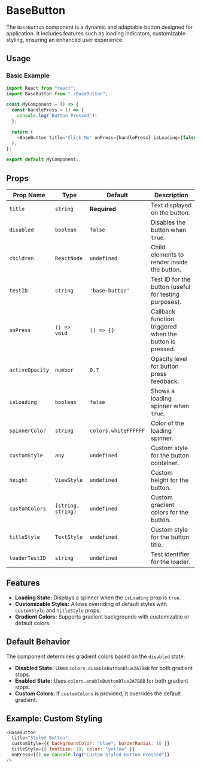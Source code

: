 # BaseButton

The `BaseButton` component is a dynamic and adaptable button designed for application. It includes features such as loading indicators, customizable styling, ensuring an enhanced user experience.

## Usage

### Basic Example

```javascript
import React from "react";
import BaseButton from "./BaseButton";

const MyComponent = () => {
  const handlePress = () => {
    console.log("Button Pressed");
  };

  return (
    <BaseButton title="Click Me" onPress={handlePress} isLoading={false} />
  );
};

export default MyComponent;
```

## Props

| Prop Name       | Type               | Default              | Description                                             |
| --------------- | ------------------ | -------------------- | ------------------------------------------------------- |
| `title`         | `string`           | **Required**         | Text displayed on the button.                           |
| `disabled`      | `boolean`          | `false`              | Disables the button when `true`.                        |
| `children`      | `ReactNode`        | `undefined`          | Child elements to render inside the button.             |
| `testID`        | `string`           | `'base-button'`      | Test ID for the button (useful for testing purposes).   |
| `onPress`       | `() => void`       | `() => {}`           | Callback function triggered when the button is pressed. |
| `activeOpacity` | `number`           | `0.7`                | Opacity level for button press feedback.                |
| `isLoading`     | `boolean`          | `false`              | Shows a loading spinner when `true`.                    |
| `spinnerColor`  | `string`           | `colors.whiteFFFFFF` | Color of the loading spinner.                           |
| `customStyle`   | `any`              | `undefined`          | Custom style for the button container.                  |
| `height`        | `ViewStyle`        | `undefined`          | Custom height for the button.                           |
| `customColors`  | `[string, string]` | `undefined`          | Custom gradient colors for the button.                  |
| `titleStyle`    | `TextStyle`        | `undefined`          | Custom style for the button title.                      |
| `loaderTestID`  | `string`           | `undefined`          | Test identifier for the loader.                         |

## Features

- **Loading State:** Displays a spinner when the `isLoading` prop is `true`.
- **Customizable Styles:** Allows overriding of default styles with `customStyle` and `titleStyle` props.
- **Gradient Colors:** Supports gradient backgrounds with customizable or default colors.

## Default Behavior

The component determines gradient colors based on the `disabled` state:

- **Disabled State:** Uses `colors.disableButtonBlue2A7BBB` for both gradient stops.
- **Enabled State:** Uses `colors.enableButtonBlue2A7BBB` for both gradient stops.
- **Custom Colors:** If `customColors` is provided, it overrides the default gradient.

## Example: Custom Styling

```javascript
<BaseButton
  title="Styled Button"
  customStyle={{ backgroundColor: "blue", borderRadius: 10 }}
  titleStyle={{ fontSize: 18, color: "yellow" }}
  onPress={() => console.log("Custom Styled Button Pressed")}
/>
```
